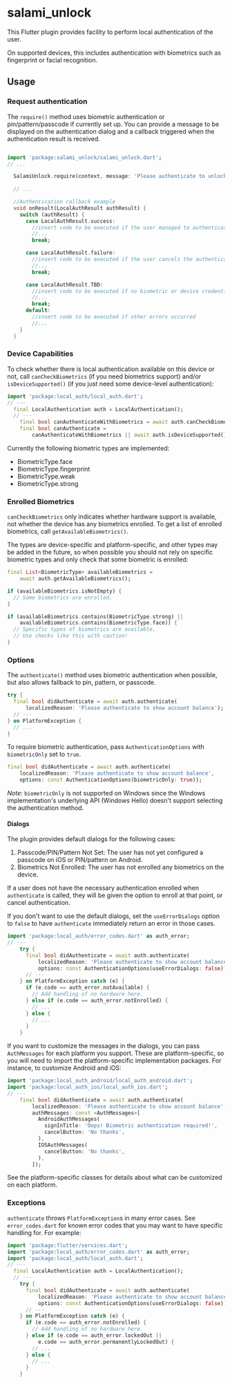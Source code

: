 # salami_unlock

This Flutter plugin provides facility to perform local authentication of
the user.

On supported devices, this includes authentication with biometrics such as
fingerprint or facial recognition.

## Usage


### Request authentication

The `require()` method uses biometric authentication or pin/pattern/passcode if currently set up.
You can provide a message to be displayed on the authentication dialog and a callback triggered
when the authentication result is received.

```dart

import 'package:salami_unlock/salami_unlock.dart';
// ...

  SalamiUnlock.require(context, message: 'Please authenticate to unlock', onResult: onResult);
  
  // ...

  //Authentication callback example
  void onResult(LocalAuthResult authResult) {
    switch (authResult) {
      case LocalAuthResult.success:
        //insert code to be executed if the user managed to authenticate
        //...
        break;

      case LocalAuthResult.failure:
        //insert code to be executed if the user cancels the authentication process or fail to authenticate
        //...
        break;

      case LocalAuthResult.TBD:
        //insert code to be executed if no biometric or device credential is enrolled.
        //...
        break;
      default:
        //insert code to be executed if other errors occurred
        //...
    }
  }
```

### Device Capabilities

To check whether there is local authentication available on this device or not,
call `canCheckBiometrics` (if you need biometrics support) and/or
`isDeviceSupported()` (if you just need some device-level authentication):

<?code-excerpt "readme_excerpts.dart (CanCheck)"?>
```dart
import 'package:local_auth/local_auth.dart';
// ···
  final LocalAuthentication auth = LocalAuthentication();
  // ···
    final bool canAuthenticateWithBiometrics = await auth.canCheckBiometrics;
    final bool canAuthenticate =
        canAuthenticateWithBiometrics || await auth.isDeviceSupported();
```

Currently the following biometric types are implemented:

- BiometricType.face
- BiometricType.fingerprint
- BiometricType.weak
- BiometricType.strong

### Enrolled Biometrics

`canCheckBiometrics` only indicates whether hardware support is available, not
whether the device has any biometrics enrolled. To get a list of enrolled
biometrics, call `getAvailableBiometrics()`.

The types are device-specific and platform-specific, and other types may be
added in the future, so when possible you should not rely on specific biometric
types and only check that some biometric is enrolled:

<?code-excerpt "readme_excerpts.dart (Enrolled)"?>
```dart
final List<BiometricType> availableBiometrics =
    await auth.getAvailableBiometrics();

if (availableBiometrics.isNotEmpty) {
  // Some biometrics are enrolled.
}

if (availableBiometrics.contains(BiometricType.strong) ||
    availableBiometrics.contains(BiometricType.face)) {
  // Specific types of biometrics are available.
  // Use checks like this with caution!
}
```

### Options

The `authenticate()` method uses biometric authentication when possible, but
also allows fallback to pin, pattern, or passcode.

<?code-excerpt "readme_excerpts.dart (AuthAny)"?>
```dart
try {
  final bool didAuthenticate = await auth.authenticate(
      localizedReason: 'Please authenticate to show account balance');
  // ···
} on PlatformException {
  // ...
}
```

To require biometric authentication, pass `AuthenticationOptions` with
`biometricOnly` set to `true`.

<?code-excerpt "readme_excerpts.dart (AuthBioOnly)"?>
```dart
final bool didAuthenticate = await auth.authenticate(
    localizedReason: 'Please authenticate to show account balance',
    options: const AuthenticationOptions(biometricOnly: true));
```

*Note*: `biometricOnly` is not supported on Windows since the Windows implementation's underlying API (Windows Hello) doesn't support selecting the authentication method.

#### Dialogs

The plugin provides default dialogs for the following cases:

1. Passcode/PIN/Pattern Not Set: The user has not yet configured a passcode on
   iOS or PIN/pattern on Android.
2. Biometrics Not Enrolled: The user has not enrolled any biometrics on the
   device.

If a user does not have the necessary authentication enrolled when
`authenticate` is called, they will be given the option to enroll at that point,
or cancel authentication.

If you don't want to use the default dialogs, set the `useErrorDialogs` option
to `false` to have `authenticate` immediately return an error in those cases.

<?code-excerpt "readme_excerpts.dart (NoErrorDialogs)"?>
```dart
import 'package:local_auth/error_codes.dart' as auth_error;
// ···
    try {
      final bool didAuthenticate = await auth.authenticate(
          localizedReason: 'Please authenticate to show account balance',
          options: const AuthenticationOptions(useErrorDialogs: false));
      // ···
    } on PlatformException catch (e) {
      if (e.code == auth_error.notAvailable) {
        // Add handling of no hardware here.
      } else if (e.code == auth_error.notEnrolled) {
        // ...
      } else {
        // ...
      }
    }
```

If you want to customize the messages in the dialogs, you can pass
`AuthMessages` for each platform you support. These are platform-specific, so
you will need to import the platform-specific implementation packages. For
instance, to customize Android and iOS:

<?code-excerpt "readme_excerpts.dart (CustomMessages)"?>
```dart
import 'package:local_auth_android/local_auth_android.dart';
import 'package:local_auth_ios/local_auth_ios.dart';
// ···
    final bool didAuthenticate = await auth.authenticate(
        localizedReason: 'Please authenticate to show account balance',
        authMessages: const <AuthMessages>[
          AndroidAuthMessages(
            signInTitle: 'Oops! Biometric authentication required!',
            cancelButton: 'No thanks',
          ),
          IOSAuthMessages(
            cancelButton: 'No thanks',
          ),
        ]);
```

See the platform-specific classes for details about what can be customized on
each platform.

### Exceptions

`authenticate` throws `PlatformException`s in many error cases. See
`error_codes.dart` for known error codes that you may want to have specific
handling for. For example:

<?code-excerpt "readme_excerpts.dart (ErrorHandling)"?>
```dart
import 'package:flutter/services.dart';
import 'package:local_auth/error_codes.dart' as auth_error;
import 'package:local_auth/local_auth.dart';
// ···
  final LocalAuthentication auth = LocalAuthentication();
  // ···
    try {
      final bool didAuthenticate = await auth.authenticate(
          localizedReason: 'Please authenticate to show account balance',
          options: const AuthenticationOptions(useErrorDialogs: false));
      // ···
    } on PlatformException catch (e) {
      if (e.code == auth_error.notEnrolled) {
        // Add handling of no hardware here.
      } else if (e.code == auth_error.lockedOut ||
          e.code == auth_error.permanentlyLockedOut) {
        // ...
      } else {
        // ...
      }
    }
```
